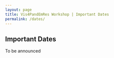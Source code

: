 ```yaml
---
layout: page
title: Vis4PandEmRes Workshop | Important Dates
permalink: /dates/
---
```

<h2>Important Dates</h2>

<p>To be announced</p>
